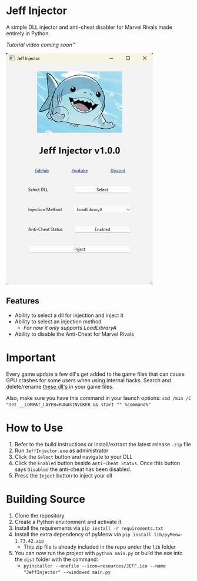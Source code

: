 # Jeff Injector
A simple DLL injector and anti-cheat disabler for Marvel Rivals made entirely in Python.

*Tutorial video coming soon™*

![Preview Image](github/preview.png)

## Features
- Ability to select a dll for injection and inject it
- Ability to select an injection method
    - *For now it only supports LoadLibraryA*
- Ability to disable the Anti-Cheat for Marvel Rivals

# Important
Every game update a few dll's get added to the game files that can cause GPU crashes for some users when using internal hacks. Search and delete/rename [these dll's](https://www.unknowncheats.me/forum/marvel-rivals/691694-reminder-game-updates.html) in your game files.

Also, make sure you have this command in your launch options:
`cmd /min /C "set __COMPAT_LAYER=RUNASINVOKER && start "" %command%"`

# How to Use
1. Refer to the build instructions or install/extract the latest release `.zip` file
2. Run `JeffInjector.exe` as administrator
3. Click the `Select` button and navigate to your DLL
4. Click the `Enabled` button beside `Anti-Cheat Status`. Once this button says `Disabled` the anti-cheat has been disabled.
5. Press the `Inject` button to inject your dll

# Building Source
1. Clone the repository
2. Create a Python environment and activate it
3. Install the requirements via `pip install -r requirements.txt`
4. Install the extra dependency of pyMeow via `pip install lib/pyMeow-1.73.42.zip`
    - This zip file is already included in the repo under the `lib` folder
5. You can now run the project with `python main.py` or build the exe into the `dist` folder with the command:
    - `pyinstaller --onefile --icon=resources/JEFF.ico --name "JeffInjector" --windowed main.py`